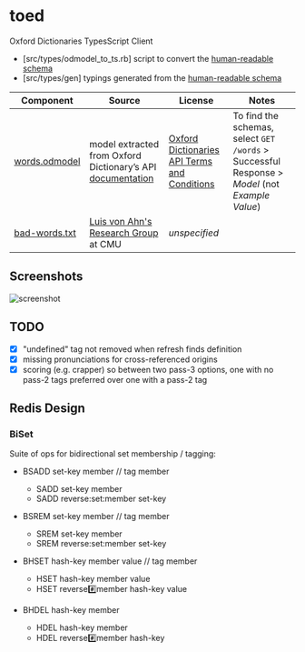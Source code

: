 # toed

Oxford Dictionaries TypesScript Client

- [src/types/odmodel_to_ts.rb] script to convert the [human-readable schema](src/types/words.odmodel)
- [src/types/gen] typings generated from the [human-readable schema](src/types/words.odmodel)

| Component | Source | License | Notes |
| --- | --- | --- | --- |
| [words.odmodel](src/types/words.odmodel) | model extracted from Oxford Dictionary’s API [documentation](https://developer.oxforddictionaries.com/documentation#/words) | [Oxford Dictionaries API Terms and Conditions](https://developer.oxforddictionaries.com/api-terms-and-conditions) | To find the schemas, select `GET /words` > Successful Response > _Model_ (not _Example Value_)
| [bad-words.txt](src/bad-words.txt) | [Luis von Ahn's Research Group](https://www.cs.cmu.edu/~biglou/resources/) at CMU | _unspecified_ | |

## Screenshots

![screenshot](https://user-images.githubusercontent.com/26445088/71867327-94683c00-30be-11ea-862d-caae630255c4.png)

## TODO

- [x] "undefined" tag not removed when refresh finds definition
- [x] missing pronunciations for cross-referenced origins
- [x] scoring (e.g. crapper) so between two pass-3 options, one with no pass-2 tags preferred over one with a pass-2 tag

## Redis Design

### BiSet

Suite of ops for bidirectional set membership / tagging:
- BSADD set-key member // tag member 
  - SADD set-key member
  - SADD reverse:set:member set-key
- BSREM set-key member // tag member 
  - SREM set-key member
  - SREM reverse:set:member set-key

- BHSET hash-key member value // tag member 
  - HSET hash-key member value
  - HSET reverse:hash:member hash-key value
- BHDEL hash-key member 
  - HDEL hash-key member
  - HDEL reverse:hash:member hash-key
